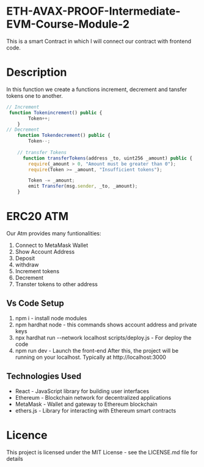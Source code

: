 # ETH-AVAX-PROOF-Intermediate-EVM-Course-Module-2
This is a smart Contract in which I will connect our contract with frontend code.
# Description
In this function we create a functions increment, decrement and tansfer tokens one to another.
```javascript
// Increment 
 function Tokenincrement() public {
        Token++;
    }
// Decrement
    function Tokendecrement() public {
        Token--;
    
    // transfer Tokens
      function transferTokens(address _to, uint256 _amount) public {
        require(_amount > 0, "Amount must be greater than 0");
        require(Token >= _amount, "Insufficient tokens");

        Token -= _amount;
        emit Transfer(msg.sender, _to, _amount);
    }

```
# ERC20 ATM
Our Atm provides many funtionalities:
1. Connect to MetaMask Wallet
2. Show Account Address
3. Deposit
4. withdraw
5. Increment tokens
6. Decrement
7. Transter tokens to other address

## Vs Code Setup
1. npm i - install node modules
2. npm hardhat node - this commands shows account address and private keys
3. npx hardhat run --network localhost scripts/deploy.js - For deploy the code
4. npm run dev - Launch the front-end
After this, the project will be running on your localhost. Typically at http://localhost:3000
  
## Technologies Used
- React - JavaScript library for building user interfaces
- Ethereum - Blockchain network for decentralized applications
- MetaMask - Wallet and gateway to Ethereum blockchain
- ethers.js - Library for interacting with Ethereum smart contracts

# Licence
This project is licensed under the MIT License - see the LICENSE.md file for details
